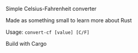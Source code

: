 Simple Celsius-Fahrenheit converter

Made as something small to learn more about Rust

Usage: 
`convert-cf [value] [C/F]`

Build with Cargo
